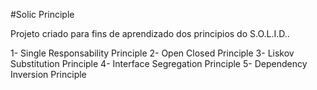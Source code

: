 #Solic Principle

Projeto criado para fins de aprendizado dos principios do S.O.L.I.D..

1- Single Responsability Principle
2- Open Closed Principle
3- Liskov Substitution Principle
4- Interface Segregation Principle
5- Dependency Inversion Principle